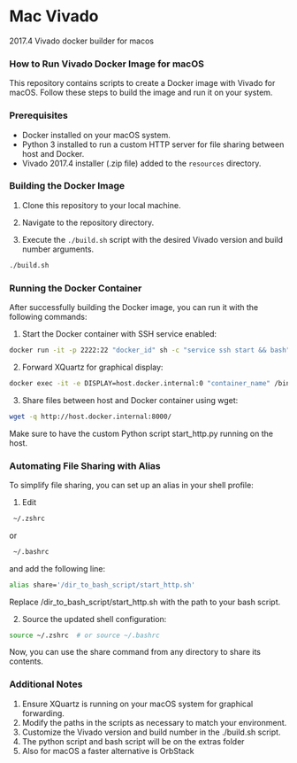 # Mac Vivado
2017.4 Vivado docker builder for macos
### How to Run Vivado Docker Image for macOS

This repository contains scripts to create a Docker image with Vivado for macOS. Follow these steps to build the image and run it on your system.

### Prerequisites

- Docker installed on your macOS system.
- Python 3 installed to run a custom HTTP server for file sharing between host and Docker.
- Vivado 2017.4 installer (.zip file) added to the `resources` directory.

### Building the Docker Image

1. Clone this repository to your local machine.

2. Navigate to the repository directory.

3. Execute the `./build.sh` script with the desired Vivado version and build number arguments.

```bash
./build.sh
```

###  Running the Docker Container

After successfully building the Docker image, you can run it with the following commands:

1. Start the Docker container with SSH service enabled:

```bash
docker run -it -p 2222:22 "docker_id" sh -c "service ssh start && bash"
```
2. Forward XQuartz for graphical display:

```bash
docker exec -it -e DISPLAY=host.docker.internal:0 "container_name" /bin/bash
```
3. Share files between host and Docker container using wget:

```bash
wget -q http://host.docker.internal:8000/
```


Make sure to have the custom Python script start_http.py running on the host.

### Automating File Sharing with Alias

To simplify file sharing, you can set up an alias in your shell profile:

1. Edit

```bash
 ~/.zshrc
```
or
```bash
 ~/.bashrc
```
and add the following line:
```bash
alias share='/dir_to_bash_script/start_http.sh'
```

Replace /dir_to_bash_script/start_http.sh with the path to your bash script.

2. Source the updated shell configuration:
```bash
source ~/.zshrc  # or source ~/.bashrc
```
Now, you can use the share command from any directory to share its contents.

### Additional Notes

1.    Ensure XQuartz is running on your macOS system for graphical forwarding.
2.    Modify the paths in the scripts as necessary to match your environment.
3.    Customize the Vivado version and build number in the ./build.sh script.
4.    The python script and bash script will be on the extras folder
5.    Also for macOS a faster alternative is OrbStack
